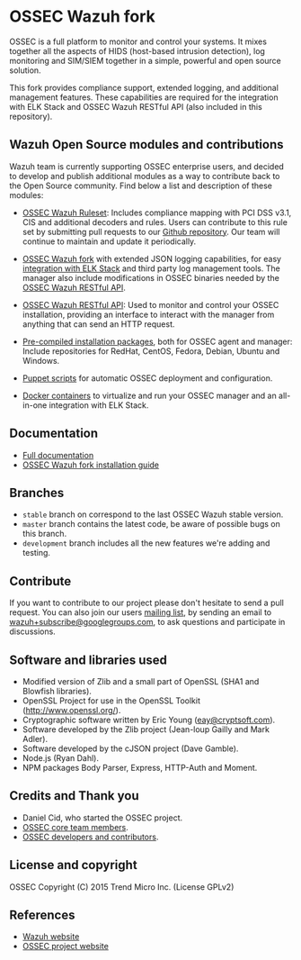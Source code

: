 # OSSEC Wazuh fork

OSSEC is a full platform to monitor and control your systems. It mixes together all the aspects of HIDS (host-based intrusion detection), log monitoring and SIM/SIEM together in a simple, powerful and open source solution.

This fork provides compliance support, extended logging, and additional management features. These capabilities are required for the integration with ELK Stack and OSSEC Wazuh RESTful API (also included in this repository).

## Wazuh Open Source modules and contributions

Wazuh team is currently supporting OSSEC enterprise users, and decided to develop and publish additional modules as a way to contribute back to the Open Source community. Find below a list and description of these modules:

* [OSSEC Wazuh Ruleset](http://documentation.wazuh.com/en/latest/ossec_ruleset.html): Includes compliance mapping with PCI DSS v3.1, CIS and additional decoders and rules. Users can contribute to this rule set by submitting pull requests to our [Github repository](https://github.com/wazuh/ossec-rules). Our team will continue to maintain and update it periodically.

* [OSSEC Wazuh fork](http://documentation.wazuh.com/en/latest/ossec_wazuh.html) with extended JSON logging capabilities, for easy [integration with ELK Stack](http://documentation.wazuh.com/en/latest/ossec_elk.html) and third party log management tools. The manager also include modifications in OSSEC binaries needed by the [OSSEC Wazuh RESTful API](http://documentation.wazuh.com/en/latest/ossec_api.html).

* [OSSEC Wazuh RESTful API](http://documentation.wazuh.com/en/latest/ossec_api.html): Used to monitor and control your OSSEC installation, providing an interface to interact with the manager from anything that can send an HTTP request.

* [Pre-compiled installation packages](http://documentation.wazuh.com/en/latest/ossec_installation.html), both for OSSEC agent and manager: Include repositories for RedHat, CentOS, Fedora, Debian, Ubuntu and Windows.

* [Puppet scripts](http://documentation.wazuh.com/en/latest/ossec_puppet.html) for automatic OSSEC deployment and configuration.

* [Docker containers](http://documentation.wazuh.com/en/latest/ossec_docker.html) to virtualize and run your OSSEC manager and an all-in-one integration with ELK Stack.

## Documentation

* [Full documentation](http://documentation.wazuh.com)
* [OSSEC Wazuh fork installation guide](http://documentation.wazuh.com/en/latest/wazuh_installation.html)

## Branches

* `stable` branch on correspond to the last OSSEC Wazuh stable version.
* `master` branch contains the latest code, be aware of possible bugs on this branch.
* `development` branch includes all the new features we're adding and testing.

## Contribute

If you want to contribute to our project please don't hesitate to send a pull request. You can also join our users [mailing list](https://groups.google.com/d/forum/wazuh), by sending an email to [wazuh+subscribe@googlegroups.com](mailto:wazuh+subscribe@googlegroups.com), to ask questions and participate in discussions.

## Software and libraries used

* Modified version of Zlib and a small part of OpenSSL (SHA1 and Blowfish libraries).
* OpenSSL Project for use in the OpenSSL Toolkit (http://www.openssl.org/).
* Cryptographic software written by Eric Young (eay@cryptsoft.com).
* Software developed by the Zlib project (Jean-loup Gailly and Mark Adler).
* Software developed by the cJSON project (Dave Gamble).
* Node.js (Ryan Dahl).
* NPM packages Body Parser, Express, HTTP-Auth and Moment.

## Credits and Thank you

* Daniel Cid, who started the OSSEC project.
* [OSSEC core team members](http://ossec.github.io/about.html#ossec-team).
* [OSSEC developers and contributors](https://github.com/ossec/ossec-hids/blob/master/CONTRIBUTORS).

## License and copyright

OSSEC Copyright (C) 2015 Trend Micro Inc. (License GPLv2)

## References

* [Wazuh website](http://wazuh.com)
* [OSSEC project website](http://ossec.github.io)
